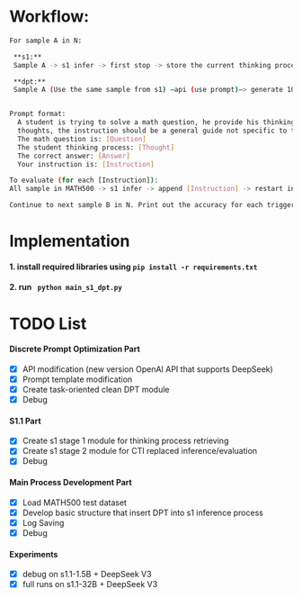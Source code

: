 # Workflow: 
 ```bash
For sample A in N:

  **s1:**
  Sample A -> s1 infer -> first stop -> store the current thinking process in [Thought]

  **dpt:**
  Sample A (Use the same sample from s1) –api (use prompt)–> generate 10 continuous instructions –> evaluate their correction ability


 Prompt format:
   A student is trying to solve a math question, he provide his thinking process, please provide an instruction that could help him better recheck and continue his  
   thoughts, the instruction should be a general guide not specific to this problem.
   The math question is: [Question]
   The student thinking process: [Thought]
   The correct answer: [Answer]
   Your instruction is: [Instruction]
 
 To evaluate (for each [Instruction]):  
 All sample in MATH500 -> s1 infer -> append [Instruction] -> restart infer -> new response -> compute the accuracy

Continue to next sample B in N. Print out the accuracy for each trigger instructions and select the best performance one. 
```

# Implementation
#### 1. install required libraries using  ```pip install -r requirements.txt```  
#### 2. run ``` python main_s1_dpt.py```  

# TODO List
#### Discrete Prompt Optimization Part
- [x] API modification (new version OpenAI API that supports DeepSeek)
- [x] Prompt template modification
- [x] Create task-oriented clean DPT module
- [x] Debug

#### S1.1 Part
- [x] Create s1 stage 1 module for thinking process retrieving
- [x] Create s1 stage 2 module for CTI replaced inference/evaluation
- [x] Debug

#### Main Process Development Part
- [x] Load MATH500 test dataset
- [x] Develop basic structure that insert DPT into s1 inference process
- [x] Log Saving
- [x] Debug

#### Experiments
- [x] debug on s1.1-1.5B + DeepSeek V3
- [x] full runs on s1.1-32B + DeepSeek V3
